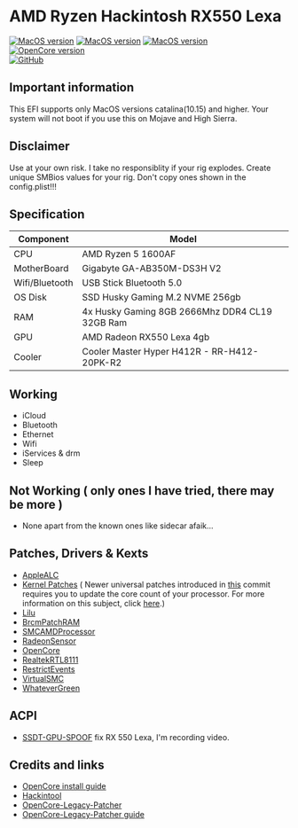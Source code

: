 # AMD Ryzen Hackintosh RX550 Lexa

[![MacOS version](https://img.shields.io/badge/Catalina-10.15.7-informational.svg)](https://www.apple.com/macos) [![MacOS version](https://img.shields.io/badge/Bigsur-11.6.4-informational.svg)](https://www.apple.com/macos) [![MacOS version](https://img.shields.io/badge/Monterey-12.2-informational.svg)](https://www.apple.com/macos)\
[![OpenCore version](https://img.shields.io/badge/OpenCore-0.7.8-informational.svg)](https://github.com/acidanthera/OpenCorePkg)\
[![GitHub](https://img.shields.io/github/license/sileshn/Ryzentosh?style=flat-square)](https://github.com/felipecaninnovaes/Ryzentosh-Rx550Lexa/blob/main/README.md)

## Important information
This EFI supports only MacOS versions catalina(10.15) and higher. Your system will not boot if you use this on Mojave and High Sierra.

## Disclaimer
Use at your own risk. I take no responsiblity if your rig explodes. Create unique SMBios values for your rig. Don't copy ones shown in the config.plist!!!

## Specification

| Component        | Model                                              |
| ---------------- | ---------------------------------------------------|
| CPU              | AMD Ryzen 5 1600AF                                 |
| MotherBoard      | Gigabyte GA-AB350M-DS3H V2                         |
| Wifi/Bluetooth   | USB Stick Bluetooth 5.0                            |
| OS Disk          | SSD Husky Gaming M.2 NVME 256gb                    |
| RAM              | 4x Husky Gaming 8GB 2666Mhz DDR4 CL19 32GB Ram     |
| GPU              | AMD Radeon RX550 Lexa 4gb                          |
| Cooler    	     | Cooler Master Hyper H412R - RR-H412-20PK-R2        |

## Working

* iCloud
* Bluetooth
* Ethernet
* Wifi
* iServices & drm
* Sleep

## Not Working ( only ones I have tried, there may be more )

* None apart from the known ones like sidecar afaik...

## Patches, Drivers & Kexts

* [AppleALC](https://github.com/acidanthera/AppleALC)
* [Kernel Patches](https://github.com/AMD-OSX/AMD_Vanilla) ( Newer universal patches introduced in [this](https://github.com/sileshn/Ryzentosh/commit/adcb87fa003a0e77afaded014984a00ecb07b775) commit requires you to update the core count of your processor. For more information on this subject, click [here](https://github.com/AMD-OSX/AMD_Vanilla#read-me-first).)
* [Lilu](https://github.com/acidanthera/Lilu)
* [BrcmPatchRAM](https://github.com/acidanthera/BrcmPatchRAM)
* [SMCAMDProcessor](https://github.com/trulyspinach/SMCAMDProcessor)
* [RadeonSensor](https://github.com/aluveitie/RadeonSensor)
* [OpenCore](https://github.com/acidanthera/OpenCorePkg)
* [RealtekRTL8111](https://github.com/Mieze/RTL8111_driver_for_OS_X)
* [RestrictEvents](https://github.com/acidanthera/RestrictEvents)
* [VirtualSMC](https://github.com/acidanthera/VirtualSMC)
* [WhateverGreen](https://github.com/acidanthera/WhateverGreen)

## ACPI

* [SSDT-GPU-SPOOF](https://github.com/felipecaninnovaes/Ryzentosh-Rx550Lexa/blob/main/SSDT-GPU-SPOOF.dsl) fix RX 550 Lexa, I'm recording video.

## Credits and links

* [OpenCore install guide](https://dortania.github.io/OpenCore-Install-Guide)
* [Hackintool](https://www.hackintosh-forum.de/forum/thread/38316-hackintool-ehemals-intel-fb-patcher)
* [OpenCore-Legacy-Patcher](https://github.com/dortania/OpenCore-Legacy-Patcher)
* [OpenCore-Legacy-Patcher guide](https://dortania.github.io/OpenCore-Legacy-Patcher)
